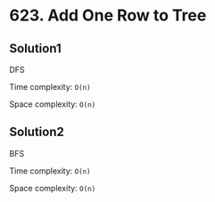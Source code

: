 # 623. Add One Row to Tree

## Solution1

DFS

Time complexity: `O(n)`

Space complexity: `O(n)`

## Solution2

BFS

Time complexity: `O(n)`

Space complexity: `O(n)`
